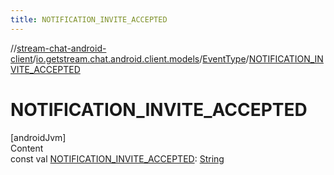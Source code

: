 ```yaml
---
title: NOTIFICATION_INVITE_ACCEPTED
---
```

//[stream-chat-android-client](../../../index.md)/[io.getstream.chat.android.client.models](../index.md)/[EventType](index.md)/[NOTIFICATION_INVITE_ACCEPTED](NOTIFICATION_INVITE_ACCEPTED.md)



# NOTIFICATION_INVITE_ACCEPTED  
[androidJvm]  
Content  
const val [NOTIFICATION_INVITE_ACCEPTED](NOTIFICATION_INVITE_ACCEPTED.md): [String](https://kotlinlang.org/api/latest/jvm/stdlib/kotlin/-string/index.html)  




